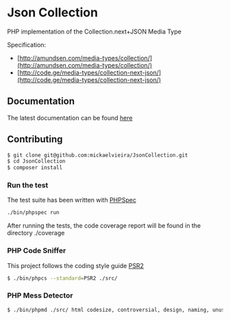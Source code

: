 # Json Collection

PHP implementation of the Collection.next+JSON Media Type

Specification: 
- [http://amundsen.com/media-types/collection/](http://amundsen.com/media-types/collection/)
- [http://code.ge/media-types/collection-next-json/](http://code.ge/media-types/collection-next-json/)

## Documentation

The latest documentation can be found [here](https://mickaelvieira.github.io/all-the-docs/json-collection/)
    
## Contributing

```sh
$ git clone git@github.com:mickaelvieira/JsonCollection.git
$ cd JsonCollection
$ composer install
```

### Run the test

The test suite has been written with [PHPSpec](http://phpspec.net/)

```sh
./bin/phpspec run
```

After running the tests, the code coverage report will be found in the directory ./coverage

### PHP Code Sniffer

This project follows the coding style guide [PSR2](https://github.com/php-fig/fig-standards/blob/master/accepted/PSR-2-coding-style-guide.md)

```sh
$ ./bin/phpcs --standard=PSR2 ./src/
```

### PHP Mess Detector

```sh
$ ./bin/phpmd ./src/ html codesize, controversial, design, naming, unusedcode
```
